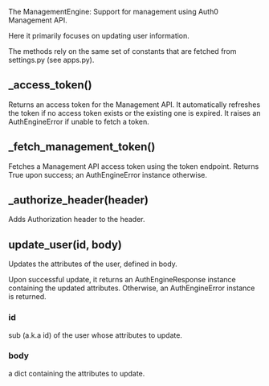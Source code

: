The ManagementEngine: Support for management using Auth0 Management API.

Here it primarily focuses on updating user information.

The methods rely on the same set of constants that are fetched from settings.py
(see apps.py).

## __\_access_token__()
Returns an access token for the Management API. It automatically
refreshes the token if no access token exists or the existing one is
expired. It raises an AuthEngineError if unable to fetch a token.

## __\_fetch_management_token__()
Fetches a Management API access token using the token endpoint.
Returns True upon success; an AuthEngineError instance otherwise.


## __\_authorize_header__(header)
Adds Authorization header to the header.

## __update_user__(id, body)
Updates the attributes of the user, defined in body.

Upon successful update, it returns an AuthEngineResponse instance
containing the updated attributes. Otherwise, an AuthEngineError instance
is returned.
	
### id
sub (a.k.a id) of the user whose attributes to update.

### body
a dict containing the attributes to update.
	